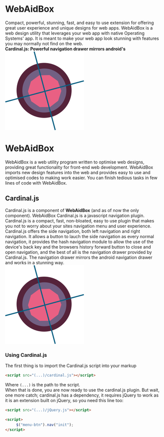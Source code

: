 # WebAidBox
Compact, powerful, stunning, fast, and easy to use extension for offering great user experience and unique designs for web apps. 
WebAidBox is a web design utility that leverages your web app with native Operating Systems' app. It is meant to make your web app look stunning with features you may normally not find on the web.  
**Cardinal.js: Powerful navigation drawer mirrors android's**  
![Cardinal logo](https://github.com/CalebPitan/WebAidBox/blob/master/Navigation/img/cardinalX256.png)  
# WebAidBox
WebAidBox is a web utility program written to optimise web designs, providing great functionality for front-end web development. WebAidBox imports new design features into the web and provides easy to use and optimised codes to making work easier. You can finish tedious tasks in few lines of code with WebAidBox.  
## Cardinal.js  
Cardinal.js is a component of **WebAidBox** (and as of now the only component). WebAidBox Cardinal.js is a javascript navigation plugin. Cardinal.js is a compact, fast, non-bloated, easy to use plugin that makes you not to worry about your sites navigation menu and user experience. Cardinal.js offers the side navigation, both left navigation and right navigation. It allows a button to lauch the side navigation as every normal navigation, it provides the hash navigation module to allow the use of the device's back key and the browsers history forward button to close and open navigation, and the best of all is the navigation drawer provided by Cardinal.js. The navigation drawer mirrors the android navigation drawer and works in a stunning way.  
![Cardinal Logo](https://github.com/CalebPitan/WebAidBox/blob/master/Navigation/img/cardinalX256.png)  
### Using Cardinal.js  
The first thing is to import the Cardinal.js script into your markup  
```html
<script src="(...)/cardinal.js"></script>
```  
Where `(...)` is the path to the script.  
When that is done, you are now ready to use the cardinal.js plugin. But wait, one more catch; cardinal.js has a dependency, it requires jQuery to work as it is an extension built on jQuery, so you need this line too:  
```html
<script src="(...)/jQuery.js"></script>
```  
```html
<script>  
     $("menu-btn").nav("init");  
</script>
```
